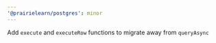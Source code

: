 ```yaml
---
'@prairielearn/postgres': minor
---
```


Add `execute` and `executeRow` functions to migrate away from `queryAsync`
